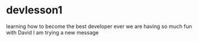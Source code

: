 # devlesson1

learning how to become the best developer ever
we are having so much fun with David
I am trying a new message
